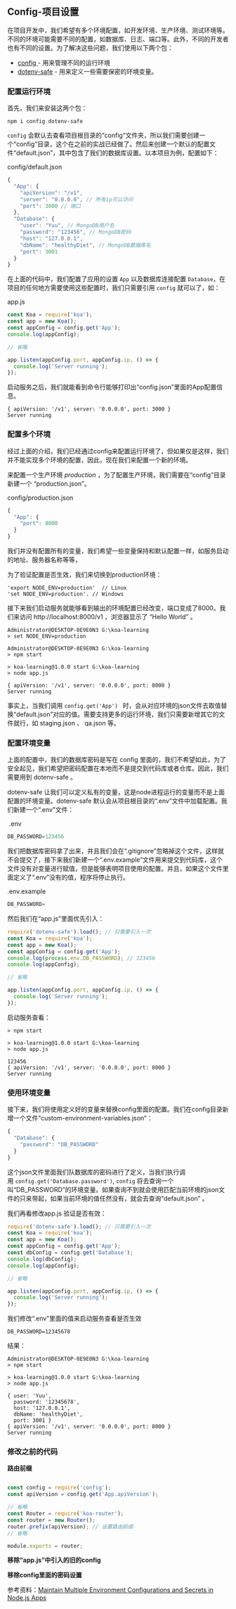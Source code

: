 

## Config-项目设置

在项目开发中，我们希望有多个环境配置，如开发环境、生产环境、测试环境等。不同的环境可能需要不同的配置，如数据库、日志、端口等。此外，不同的开发者也有不同的设置。为了解决这些问题，我们使用以下两个包：

- [config ](https://www.npmjs.com/package/config)  - 用来管理不同的运行环境
- [dotenv-safe](https://www.npmjs.com/package/dotenv-safe) - 用来定义一些需要保密的环境变量。

### 配置运行环境

首先，我们来安装这两个包：

```shell
npm i config dotenv-safe
```

`config` 会默认去查看项目根目录的“config”文件夹，所以我们需要创建一个“config”目录，这个在之前的实战已经做了。然后来创建一个默认的配置文件“default.json”，其中包含了我们的数据库设置。以本项目为例，配置如下：

config/default.json

```js
{
  "App": {
    "apiVersion": "/v1",
    "server": "0.0.0.0", // 所有ip可以访问
    "port": 3000 // 端口
  },
  "Database": {
    "user": "Yuu", // MongoDB用户名
    "password": "123456", // MongoDB密码
    "host": "127.0.0.1",
    "dbName": "healthyDiet", // MongoDB数据库名
    "port": 3001
  }
}
```

在上面的代码中，我们配置了应用的设置 `App` 以及数据库连接配置 `Database`，在项目的任何地方需要使用这些配置时，我们只需要引用 `config` 就可以了，如：

app.js

```js
const Koa = require('koa');
const app = new Koa();
const appConfig = config.get('App');
console.log(appConfig);

// 省略

app.listen(appConfig.port, appConfig.ip, () => {
  console.log('Server running');
});

```

启动服务之后，我们就能看到命令行能够打印出“config.json”里面的App配置信息。

```shell
{ apiVersion: '/v1', server: '0.0.0.0', port: 3000 }
Server running
```

### 配置多个环境

经过上面的介绍，我们已经通过config来配置运行环境了，但如果仅是这样，我们并不能实现多个环境的配置，因此，现在我们来配置一个新的环境。

来配置一个生产环境 *production*  ，为了配置生产环境，我们需要在“config”目录新建一个 “production.json”。

config/production.json

```js
{
  "App": {
    "port": 8000
  }
}
```

我们并没有配置所有的变量，我们希望一些变量保持和默认配置一样，如服务启动的地址、服务器名称等等，

为了验证配置是否生效，我们来切换到production环境：

```shell
'export NODE_ENV=production'  // Linux
'set NODE_ENV=production'. // Windows

```

接下来我们启动服务就能够看到输出的环境配置已经改变，端口变成了8000。我们来访问 http://localhost:8000/v1 ，浏览器显示了 “Hello World” 。

```shell
Administrator@DESKTOP-0E9E0N3 G:\koa-learning
> set NODE_ENV=production

Administrator@DESKTOP-0E9E0N3 G:\koa-learning
> npm start

> koa-learning@1.0.0 start G:\koa-learning
> node app.js

{ apiVersion: '/v1', server: '0.0.0.0', port: 8000 }
Server running
```

事实上，当我们调用 `config.get('App') ` 时，会从对应环境的json文件去取值替换“default.json”对应的值。需要支持更多的运行环境，我们只需要新增其它的文件就行，如 staging.json 、 qa.json  等。



### 配置环境变量

上面的配置中，我们的数据库密码是写在 config 里面的，我们不希望如此，为了安全起见，我们希望把密码配置在本地而不是提交到代码库或者仓库。因此，我们需要用到 dotenv-safe 。



dotenv-safe  让我们可以定义私有的变量，这是node进程运行的变量而不是上面配置的环境变量。dotenv-safe 默认会从项目根目录的“.env”文件中加载配置。我们新建一个“.env”文件：

 .env

```js
DB_PASSWORD=123456
```

我们把数据库密码拿了出来，并且我们会在“.gitignore”忽略掉这个文件，这样就不会提交了，接下来我们新建一个“.env.example”文件用来提交到代码库，这个文件没有对变量进行赋值，但是能够表明项目使用的配置。并且，如果这个文件里面定义了“.env”没有的值，程序将停止执行。

.env.example

```js
DB_PASSWORD=
```

然后我们在“app.js”里面优先引入：

```js
require('dotenv-safe').load(); // 只需要引入一次
const Koa = require('koa');
const app = new Koa();
const appConfig = config.get('App');
console.log(process.env.DB_PASSWORD); // 123456
console.log(appConfig);

// 省略

app.listen(appConfig.port, appConfig.ip, () => {
  console.log('Server running');
});

```

启动服务查看：

```
> npm start

> koa-learning@1.0.0 start G:\koa-learning
> node app.js

123456
{ apiVersion: '/v1', server: '0.0.0.0', port: 8000 }
Server running
```

### 使用环境变量

接下来，我们将使用定义好的变量来替换config里面的配置。我们在config目录新增一个文件“custom-environment-variables.json”：

```js
{
  "Database": {
    "password": "DB_PASSWORD"
  }
}
```

这个json文件里面我们队数据库的密码进行了定义，当我们执行调用 `config.get('Database.password')`, `config` 将去查询一个叫“DB_PASSWORD”的环境变量。如果查询不到就会使用匹配当前环境的json文件的只来带起，如果当前环境的值任然没有，就会去查询“default.json” 。

我们再看修改app.js 验证是否有效：

```js
require('dotenv-safe').load(); // 只需要引入一次
const Koa = require('koa');
const app = new Koa();
const appConfig = config.get('App');
const dbConfig = config.get('Database');
console.log(dbConfig);
console.log(appConfig);

// 省略

app.listen(appConfig.port, appConfig.ip, () => {
  console.log('Server running');
});
```

我们修改“.env”里面的值来启动服务查看是否生效

```
DB_PASSWORD=12345678
```

结果：

```shell
Administrator@DESKTOP-0E9E0N3 G:\koa-learning
> npm start

> koa-learning@1.0.0 start G:\koa-learning
> node app.js

{ user: 'Yuu',
  password: '12345678',
  host: '127.0.0.1',
  dbName: 'healthyDiet',
  port: 3001 }
{ apiVersion: '/v1', server: '0.0.0.0', port: 8000 }
Server running
```

### 修改之前的代码

**路由前缀**

```js

const config = require('config');
const apiVersion = config.get('App.apiVersion');

// 省略
const Router = require('koa-router');
const router = new Router();
router.prefix(apiVersion); // 设置路由前缀
// 省略

module.exports = router;

```

**移除“app.js”中引入的旧的config**

**移除config里面的密码设置**



参考资料：[Maintain Multiple Environment Configurations and Secrets in Node.js Apps](https://blog.stvmlbrn.com/2018/01/13/maintain-multiple-configurations-and-secrets-in-node-apps.html)
